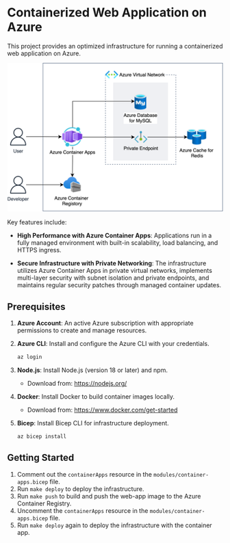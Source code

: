 # Containerized Web Application on Azure

This project provides an optimized infrastructure for running a containerized web application on Azure.

![Azure Architecture](/docs/architecture.drawio.svg)

Key features include:

- **High Performance with Azure Container Apps**: Applications run in a fully managed environment with built-in scalability, load balancing, and HTTPS ingress.

- **Secure Infrastructure with Private Networking**:
  The infrastructure utilizes Azure Container Apps in private virtual networks, implements multi-layer security with subnet isolation and private endpoints, and maintains regular security patches through managed container updates.

## Prerequisites

1. **Azure Account**: An active Azure subscription with appropriate permissions to create and manage resources.

2. **Azure CLI**: Install and configure the Azure CLI with your credentials.

   ```bash
   az login
   ```

3. **Node.js**: Install Node.js (version 18 or later) and npm.

   - Download from: https://nodejs.org/

4. **Docker**: Install Docker to build container images locally.

   - Download from: https://www.docker.com/get-started

5. **Bicep**: Install Bicep CLI for infrastructure deployment.

   ```bash
   az bicep install
   ```

## Getting Started

1. Comment out the `containerApps` resource in the `modules/container-apps.bicep` file.
2. Run `make deploy` to deploy the infrastructure.
3. Run `make push` to build and push the web-app image to the Azure Container Registry.
4. Uncomment the `containerApps` resource in the `modules/container-apps.bicep` file.
5. Run `make deploy` again to deploy the infrastructure with the container app.
